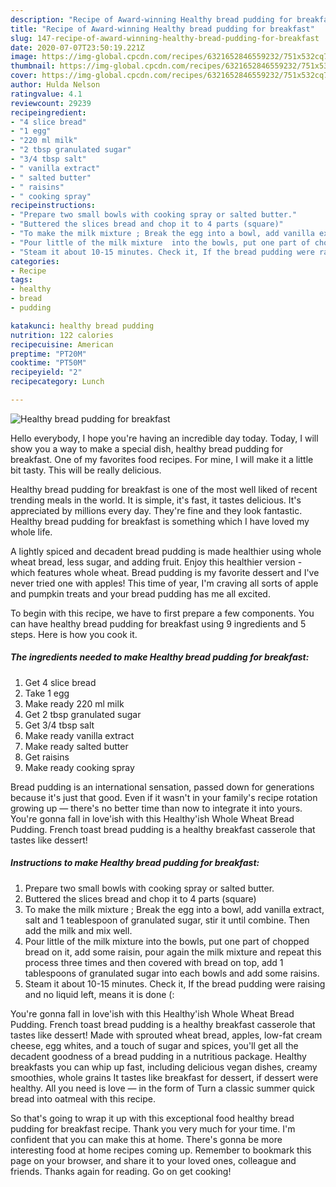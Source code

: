 ```yaml
---
description: "Recipe of Award-winning Healthy bread pudding for breakfast"
title: "Recipe of Award-winning Healthy bread pudding for breakfast"
slug: 147-recipe-of-award-winning-healthy-bread-pudding-for-breakfast
date: 2020-07-07T23:50:19.221Z
image: https://img-global.cpcdn.com/recipes/6321652846559232/751x532cq70/healthy-bread-pudding-for-breakfast-recipe-main-photo.jpg
thumbnail: https://img-global.cpcdn.com/recipes/6321652846559232/751x532cq70/healthy-bread-pudding-for-breakfast-recipe-main-photo.jpg
cover: https://img-global.cpcdn.com/recipes/6321652846559232/751x532cq70/healthy-bread-pudding-for-breakfast-recipe-main-photo.jpg
author: Hulda Nelson
ratingvalue: 4.1
reviewcount: 29239
recipeingredient:
- "4 slice bread"
- "1 egg"
- "220 ml milk"
- "2 tbsp granulated sugar"
- "3/4 tbsp salt"
- " vanilla extract"
- " salted butter"
- " raisins"
- " cooking spray"
recipeinstructions:
- "Prepare two small bowls with cooking spray or salted butter."
- "Buttered the slices bread and chop it to 4 parts (square)"
- "To make the milk mixture ; Break the egg into a bowl, add vanilla extract, salt and 1 teablespoon of granulated sugar, stir it until combine. Then add the milk and mix well."
- "Pour little of the milk mixture  into the bowls, put one part of chopped bread on it, add some raisin, pour again the milk mixture and repeat this process three times and then covered with bread on top, add 1 tablespoons of granulated sugar into each bowls and add some raisins."
- "Steam it about 10-15 minutes. Check it, If the bread pudding were raising and no liquid left, means it is done (:"
categories:
- Recipe
tags:
- healthy
- bread
- pudding

katakunci: healthy bread pudding 
nutrition: 122 calories
recipecuisine: American
preptime: "PT20M"
cooktime: "PT50M"
recipeyield: "2"
recipecategory: Lunch

---
```



![Healthy bread pudding for breakfast](https://img-global.cpcdn.com/recipes/6321652846559232/751x532cq70/healthy-bread-pudding-for-breakfast-recipe-main-photo.jpg)

Hello everybody, I hope you're having an incredible day today. Today, I will show you a way to make a special dish, healthy bread pudding for breakfast. One of my favorites food recipes. For mine, I will make it a little bit tasty. This will be really delicious.

Healthy bread pudding for breakfast is one of the most well liked of recent trending meals in the world. It is simple, it's fast, it tastes delicious. It's appreciated by millions every day. They're fine and they look fantastic. Healthy bread pudding for breakfast is something which I have loved my whole life.

A lightly spiced and decadent bread pudding is made healthier using whole wheat bread, less sugar, and adding fruit. Enjoy this healthier version - which features whole wheat. Bread pudding is my favorite dessert and I&#39;ve never tried one with apples! This time of year, I&#39;m craving all sorts of apple and pumpkin treats and your bread pudding has me all excited.


To begin with this recipe, we have to first prepare a few components. You can have healthy bread pudding for breakfast using 9 ingredients and 5 steps. Here is how you cook it.

<!--inarticleads1-->

##### The ingredients needed to make Healthy bread pudding for breakfast:

1. Get 4 slice bread
1. Take 1 egg
1. Make ready 220 ml milk
1. Get 2 tbsp granulated sugar
1. Get 3/4 tbsp salt
1. Make ready  vanilla extract
1. Make ready  salted butter
1. Get  raisins
1. Make ready  cooking spray


Bread pudding is an international sensation, passed down for generations because it&#39;s just that good. Even if it wasn&#39;t in your family&#39;s recipe rotation growing up — there&#39;s no better time than now to integrate it into yours. You&#39;re gonna fall in love&#39;ish with this Healthy&#39;ish Whole Wheat Bread Pudding. French toast bread pudding is a healthy breakfast casserole that tastes like dessert! 

<!--inarticleads2-->

##### Instructions to make Healthy bread pudding for breakfast:

1. Prepare two small bowls with cooking spray or salted butter.
1. Buttered the slices bread and chop it to 4 parts (square)
1. To make the milk mixture ; Break the egg into a bowl, add vanilla extract, salt and 1 teablespoon of granulated sugar, stir it until combine. Then add the milk and mix well.
1. Pour little of the milk mixture  into the bowls, put one part of chopped bread on it, add some raisin, pour again the milk mixture and repeat this process three times and then covered with bread on top, add 1 tablespoons of granulated sugar into each bowls and add some raisins.
1. Steam it about 10-15 minutes. Check it, If the bread pudding were raising and no liquid left, means it is done (:


You&#39;re gonna fall in love&#39;ish with this Healthy&#39;ish Whole Wheat Bread Pudding. French toast bread pudding is a healthy breakfast casserole that tastes like dessert! Made with sprouted wheat bread, apples, low-fat cream cheese, egg whites, and a touch of sugar and spices, you&#39;ll get all the decadent goodness of a bread pudding in a nutritious package. Healthy breakfasts you can whip up fast, including delicious vegan dishes, creamy smoothies, whole grains It tastes like breakfast for dessert, if dessert were healthy. All you need is love — in the form of Turn a classic summer quick bread into oatmeal with this recipe. 

So that's going to wrap it up with this exceptional food healthy bread pudding for breakfast recipe. Thank you very much for your time. I'm confident that you can make this at home. There's gonna be more interesting food at home recipes coming up. Remember to bookmark this page on your browser, and share it to your loved ones, colleague and friends. Thanks again for reading. Go on get cooking!
